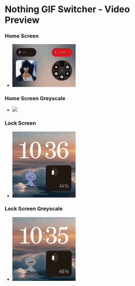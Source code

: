 # Nothing GIF Switcher - Video Preview

### Home Screen
- <img src="preview/HomeScreen.gif" width="200px">

### Home Screen Greyscale
- <img src="preview/HomeScreen_Greyscale.gif" width="200px">

### Lock Screen
- <img src="preview/LockScreen.gif" width="200px">

### Lock Screen Greyscale
- <img src="preview/LockScreen_Greyscale.gif" width="200px">